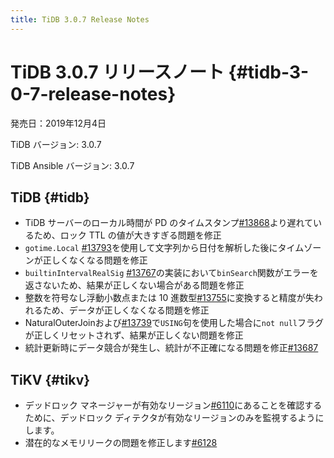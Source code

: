 ```yaml
---
title: TiDB 3.0.7 Release Notes
---
```


# TiDB 3.0.7 リリースノート {#tidb-3-0-7-release-notes}

発売日：2019年12月4日

TiDB バージョン: 3.0.7

TiDB Ansible バージョン: 3.0.7

## TiDB {#tidb}

-   TiDB サーバーのローカル時間が PD のタイムスタンプ[#13868](https://github.com/pingcap/tidb/pull/13868)より遅れているため、ロック TTL の値が大きすぎる問題を修正
-   `gotime.Local` [#13793](https://github.com/pingcap/tidb/pull/13793)を使用して文字列から日付を解析した後にタイムゾーンが正しくなくなる問題を修正
-   `builtinIntervalRealSig` [#13767](https://github.com/pingcap/tidb/pull/13767)の実装において`binSearch`関数がエラーを返さないため、結果が正しくない場合がある問題を修正
-   整数を符号なし浮動小数点または 10 進数型[#13755](https://github.com/pingcap/tidb/pull/13755)に変換すると精度が失われるため、データが正しくなくなる問題を修正
-   NaturalOuterJoinおよび[#13739](https://github.com/pingcap/tidb/pull/13739)で`USING`句を使用した場合に`not null`フラグが正しくリセットされず、結果が正しくない問題を修正
-   統計更新時にデータ競合が発生し、統計が不正確になる問題を修正[#13687](https://github.com/pingcap/tidb/pull/13687)

## TiKV {#tikv}

-   デッドロック マネージャーが有効なリージョン[#6110](https://github.com/tikv/tikv/pull/6110)にあることを確認するために、デッドロック ディテクタが有効なリージョンのみを監視するようにします。
-   潜在的なメモリリークの問題を修正します[#6128](https://github.com/tikv/tikv/pull/6128)
